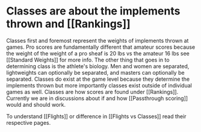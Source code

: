# Classes are about the implements thrown and [[Rankings]]

Classes first and foremost represent the weights of implements thrown at games. Pro scores are fundamentally different that amateur scores because the weight of the weight of a pro sheaf is 20 lbs vs the amateur 16 lbs see [[Standard Weights]] for more info. The other thing that goes in to determining class is the athlete's biology. Men and women are separated, lightweights can optionally be separated, and masters can optionally be separated. Classes do exist at the game level because they determine the implements thrown but more importantly classes exist outside of individual games as well. Classes are how scores are found under [[Rankings]]. Currently we are in discussions about if and how [[Passthrough scoring]] would and should work.

To understand [[Flights]] or difference in [[Flights vs Classes]] read their respective pages.